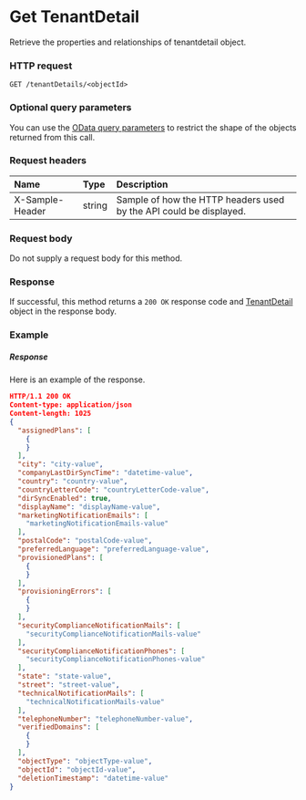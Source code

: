 # Get TenantDetail

Retrieve the properties and relationships of tenantdetail object.
### HTTP request
```http
GET /tenantDetails/<objectId>
```
### Optional query parameters
You can use the [OData query parameters](odata-optional-query-parameters.md) to restrict the shape of the objects returned from this call.
### Request headers
| Name       | Type | Description|
|:-----------|:------|:----------|
| X-Sample-Header  | string  | Sample of how the HTTP headers used by the API could be displayed.|

### Request body
Do not supply a request body for this method.
### Response
If successful, this method returns a `200 OK` response code and [TenantDetail](../resources/tenantdetail.md) object in the response body.
### Example
##### Response
Here is an example of the response.
```json
HTTP/1.1 200 OK
Content-type: application/json
Content-length: 1025
{
  "assignedPlans": [
    {
    }
  ],
  "city": "city-value",
  "companyLastDirSyncTime": "datetime-value",
  "country": "country-value",
  "countryLetterCode": "countryLetterCode-value",
  "dirSyncEnabled": true,
  "displayName": "displayName-value",
  "marketingNotificationEmails": [
    "marketingNotificationEmails-value"
  ],
  "postalCode": "postalCode-value",
  "preferredLanguage": "preferredLanguage-value",
  "provisionedPlans": [
    {
    }
  ],
  "provisioningErrors": [
    {
    }
  ],
  "securityComplianceNotificationMails": [
    "securityComplianceNotificationMails-value"
  ],
  "securityComplianceNotificationPhones": [
    "securityComplianceNotificationPhones-value"
  ],
  "state": "state-value",
  "street": "street-value",
  "technicalNotificationMails": [
    "technicalNotificationMails-value"
  ],
  "telephoneNumber": "telephoneNumber-value",
  "verifiedDomains": [
    {
    }
  ],
  "objectType": "objectType-value",
  "objectId": "objectId-value",
  "deletionTimestamp": "datetime-value"
}
```
<!-- uuid: 32d8c020-b217-449a-9c19-883b340a6b52\n2015-10-09 15:14:09 UTC -->